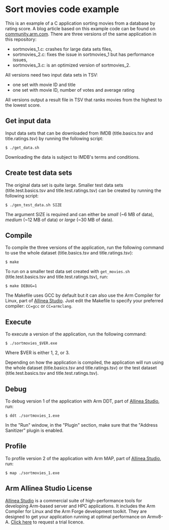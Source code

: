 # Sort movies code example

This is an example of a C application sorting movies from a database by rating score. A blog article based on this example code can be found on [community.arm.com](https://community.arm.com/developer/tools-software/tools/b/tools-software-ides-blog/posts/aws-graviton2-debugging-and-optimization.). There are three versions of the same application in this repository:

- sortmovies_1.c: crashes for large data sets files,
- sortmovies_2.c: fixes the issue in sortmovies_1 but has performance issues,
- sortmovies_3.c: is an optimized version of sortmovies_2.

All versions need two input data sets in TSV:

- one set with movie ID and title
- one set with movie ID, number of votes and average rating

All versions output a result file in TSV that ranks movies from the highest to the lowest score.


## Get input data
Input data sets that can be downloaded from IMDB (title.basics.tsv and title.ratings.tsv) by running the following script:
```console
$ ./get_data.sh
```
Downloading the data is subject to IMDB's terms and conditions.

## Create test data sets
The original data set is quite large. Smaller test data sets (title.test.basics.tsv and title.test.ratings.tsv) can be created by running the following script:
```console
$ ./gen_test_data.sh SIZE
```
The argument SIZE is required and can either be _small_ (~6 MB of data), _medium_ (~12 MB of data) or _large_ (~30 MB of data).

## Compile
To compile the three versions of the application, run the following command to use the whole dataset (title.basics.tsv and title.ratings.tsv):
```console
$ make
```
To run on a smaller test data set created with `get_movies.sh` (title.test.basics.tsv and title.test.ratings.tsv), run:
```console
$ make DEBUG=1
```
The Makefile uses GCC by default but it can also use the Arm Compiler for Linux, part of [Allinea Studio](https://developer.arm.com/tools-and-software/server-and-hpc/downloads/arm-allinea-studio). Just edit the Makefile to specify your preferred compiler: `CC=gcc` or `CC=armclang`.

## Execute
To execute a version of the application, run the following command:
```console
$ ./sortmovies_$VER.exe
```
Where $VER is either 1, 2, or 3.

Depending on how the application is compiled, the application will run using the whole dataset (title.basics.tsv and title.ratings.tsv) or the test dataset (title.test.basics.tsv and title.test.ratings.tsv).

## Debug
To debug version 1 of the application with Arm DDT, part of [Allinea Studio](https://developer.arm.com/tools-and-software/server-and-hpc/downloads/arm-allinea-studio), run:
```console
$ ddt ./sortmovies_1.exe
```
In the "Run" window, in the "Plugin" section, make sure that the "Address Sanitizer" plugin is enabled.

## Profile
To profile version 2 of the application with Arm MAP, part of [Allinea Studio](https://developer.arm.com/tools-and-software/server-and-hpc/downloads/arm-allinea-studio), run:
```console
$ map ./sortmovies_1.exe
```

## Arm Allinea Studio License
[Allinea Studio](https://developer.arm.com/tools-and-software/server-and-hpc/downloads/arm-allinea-studio) is a commercial suite of high-performance tools for developing Arm-based server and HPC applications. It includes the Arm Compiler for Linux and the Arm Forge development toolkit. They are designed to get your application running at optimal performance on Armv8-A. [Click here](https://pages.arm.com/Hpc-trial-request.html) to request a trial licence. 
